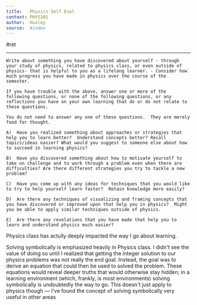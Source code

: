 ```yaml
---
title:   Physics Self Eval
context: PHYS101
author:  Huxley
source:  #index
---
```


#ret 

---

```
Write about something you have discovered about yourself - through your study of physics, related to physics class, or even outside of physics- that is helpful to you as a lifelong learner. - Consider how much progress you have made in physics over the course of the semester.

If you have trouble with the above, answer one or more of the following questions, or none of the following questions, or any reflections you have on your own learning that do or do not relate to these questions.

You do not need to answer any one of these questions.  They are merely food for thought.

A)  Have you realized something about approaches or strategies that help you to learn better?  Understand concepts better? Recall topics/ideas easier? What would you suggest to someone else about how to succeed in learning physics?

B)  Have you discovered something about how to motivate yourself to take on challenge and to work through a problem even when there are difficulties? Are there different strategies you try to tackle a new problem?

C)  Have you come up with any ideas for techniques that you would like to try to help yourself learn faster?  Retain knowledge more easily?

D)  Are there any techniques of visualizing and framing concepts that you have discovered or improved upon that help you in physics?  Might you be able to apply similar techniques outside of physics.

E)  Are there any revelations that you have made that help you to learn and understand physics much easier?
```




Physics class has actully deeply impacted the way I go about learning. 




Solving symbolically is emphasized heavily in Physics class. I didn't see the value of doing so until I realized that getting the integer solution to our physics problems was not really the end goal. Instead, the goal was to derive an equation that could then be used to solved the problem. These equations would reveal deeper truths that would otherwise stay hidden; in a learning environment (which, frankly, is most environments) solving symbolically is undoubtedly the way to go. This doesn't just apply to physics though — I've found the concept of solving symbolically very useful in other areas





























